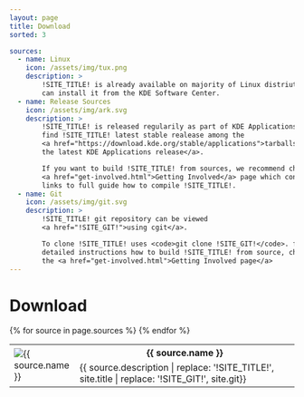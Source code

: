 ```yaml
---
layout: page
title: Download
sorted: 3

sources:
  - name: Linux
    icon: /assets/img/tux.png
    description: >
        !SITE_TITLE! is already available on majority of Linux distriutions. You
        can install it from the KDE Software Center.
  - name: Release Sources
    icon: /assets/img/ark.svg
    description: >
        !SITE_TITLE! is released regularily as part of KDE Applications. You can 
        find !SITE_TITLE! latest stable realease among the 
        <a href="https://download.kde.org/stable/applications">tarballs from
        the latest KDE Applications release</a>.

        If you want to build !SITE_TITLE! from sources, we recommend checking our
        <a href="get-involved.html">Getting Involved</a> page which contains
        links to full guide how to compile !SITE_TITLE!.
  - name: Git
    icon: /assets/img/git.svg
    description: >
        !SITE_TITLE! git repository can be viewed
        <a href="!SITE_GIT!">using cgit</a>.

        To clone !SITE_TITLE! uses <code>git clone !SITE_GIT!</code>. for
        detailed instructions how to build !SITE_TITLE! from source, check
        the <a href="get-involved.html">Getting Involved page</a>
---
```


<h1>Download</h1>

<table class="distribution-table">
{% for source in page.sources %}
    <tr class="title-row">
        <td rowspan="2" width="100">
            <img src="{{ source.icon }}" alt="{{ source.name }}">
        </td>
        <th>{{ source.name }}</th>
    </tr>
    <tr>
        <td>{{ source.description | replace: '!SITE_TITLE!', site.title | replace: '!SITE_GIT!', site.git}}</td>
    </tr>
{% endfor %}
</table>

